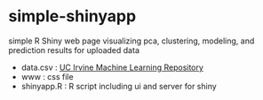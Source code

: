 # simple-shinyapp

simple R Shiny web page visualizing pca, clustering, modeling, and prediction results for uploaded data

- data.csv : [UC Irvine Machine Learning Repository](http://archive.ics.uci.edu/ml/datasets/Breast+Cancer+Wisconsin+%28Diagnostic%29)
- www : css file
- shinyapp.R : R script including ui and server for shiny
